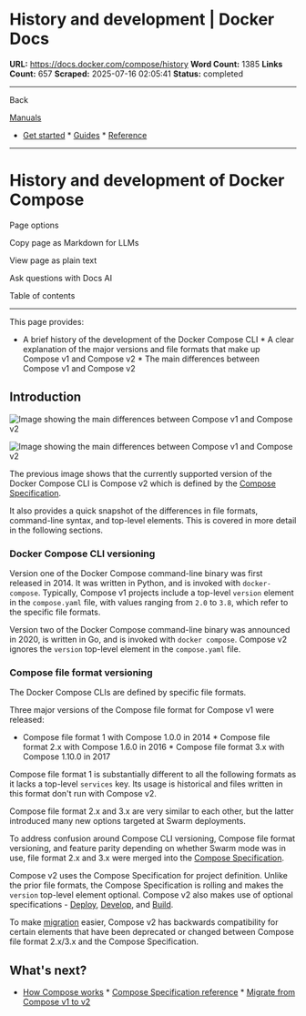 # History and development | Docker Docs

**URL:** https://docs.docker.com/compose/history
**Word Count:** 1385
**Links Count:** 657
**Scraped:** 2025-07-16 02:05:41
**Status:** completed

---

Back

[Manuals](https://docs.docker.com/manuals/)

  * [Get started](https://docs.docker.com/get-started/)   * [Guides](https://docs.docker.com/guides/)   * [Reference](https://docs.docker.com/reference/)

* * *

# History and development of Docker Compose

Page options

Copy page as Markdown for LLMs

View page as plain text

Ask questions with Docs AI

Table of contents

* * *

This page provides:

  * A brief history of the development of the Docker Compose CLI   * A clear explanation of the major versions and file formats that make up Compose v1 and Compose v2   * The main differences between Compose v1 and Compose v2

## Introduction

![Image showing the main differences between Compose v1 and Compose v2](https://docs.docker.com/compose/images/v1-versus-v2.png)

![Image showing the main differences between Compose v1 and Compose v2](https://docs.docker.com/compose/images/v1-versus-v2.png)

The previous image shows that the currently supported version of the Docker Compose CLI is Compose v2 which is defined by the [Compose Specification](https://docs.docker.com/reference/compose-file/).

It also provides a quick snapshot of the differences in file formats, command-line syntax, and top-level elements. This is covered in more detail in the following sections.

### Docker Compose CLI versioning

Version one of the Docker Compose command-line binary was first released in 2014. It was written in Python, and is invoked with `docker-compose`. Typically, Compose v1 projects include a top-level `version` element in the `compose.yaml` file, with values ranging from `2.0` to `3.8`, which refer to the specific file formats.

Version two of the Docker Compose command-line binary was announced in 2020, is written in Go, and is invoked with `docker compose`. Compose v2 ignores the `version` top-level element in the `compose.yaml` file.

### Compose file format versioning

The Docker Compose CLIs are defined by specific file formats.

Three major versions of the Compose file format for Compose v1 were released:

  * Compose file format 1 with Compose 1.0.0 in 2014   * Compose file format 2.x with Compose 1.6.0 in 2016   * Compose file format 3.x with Compose 1.10.0 in 2017

Compose file format 1 is substantially different to all the following formats as it lacks a top-level `services` key. Its usage is historical and files written in this format don't run with Compose v2.

Compose file format 2.x and 3.x are very similar to each other, but the latter introduced many new options targeted at Swarm deployments.

To address confusion around Compose CLI versioning, Compose file format versioning, and feature parity depending on whether Swarm mode was in use, file format 2.x and 3.x were merged into the [Compose Specification](https://docs.docker.com/reference/compose-file/).

Compose v2 uses the Compose Specification for project definition. Unlike the prior file formats, the Compose Specification is rolling and makes the `version` top-level element optional. Compose v2 also makes use of optional specifications - [Deploy](https://docs.docker.com/reference/compose-file/deploy/), [Develop](https://docs.docker.com/reference/compose-file/develop/), and [Build](https://docs.docker.com/reference/compose-file/build/).

To make [migration](https://docs.docker.com/compose/releases/migrate/) easier, Compose v2 has backwards compatibility for certain elements that have been deprecated or changed between Compose file format 2.x/3.x and the Compose Specification.

## What's next?

  * [How Compose works](https://docs.docker.com/compose/intro/compose-application-model/)   * [Compose Specification reference](https://docs.docker.com/reference/compose-file/)   * [Migrate from Compose v1 to v2](https://docs.docker.com/compose/releases/migrate/)